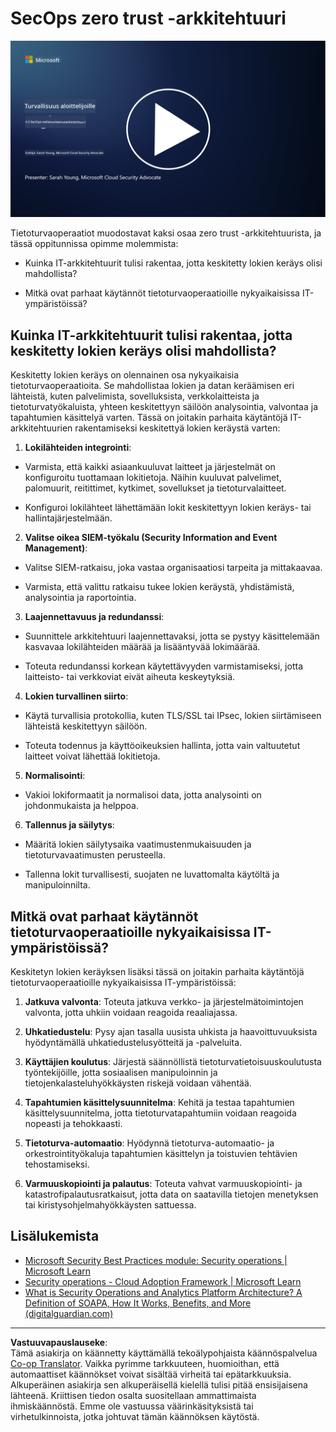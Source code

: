 <!--
CO_OP_TRANSLATOR_METADATA:
{
  "original_hash": "45bbdc114e70936816b0b3e7c40189cf",
  "translation_date": "2025-09-03T21:19:58+00:00",
  "source_file": "4.2 SecOps zero trust architecture.md",
  "language_code": "fi"
}
-->
# SecOps zero trust -arkkitehtuuri

[![Katso video](../../translated_images/4-2_placeholder.20e2345a0848364aaf73ddda28f676a3d9980843c51a0050774b268037db079d.fi.png)](https://learn-video.azurefd.net/vod/player?id=8a2c36d9-8117-4576-ad5b-787667d13603)

Tietoturvaoperaatiot muodostavat kaksi osaa zero trust -arkkitehtuurista, ja tässä oppitunnissa opimme molemmista:

- Kuinka IT-arkkitehtuurit tulisi rakentaa, jotta keskitetty lokien keräys olisi mahdollista?

- Mitkä ovat parhaat käytännöt tietoturvaoperaatioille nykyaikaisissa IT-ympäristöissä?

## Kuinka IT-arkkitehtuurit tulisi rakentaa, jotta keskitetty lokien keräys olisi mahdollista?

Keskitetty lokien keräys on olennainen osa nykyaikaisia tietoturvaoperaatioita. Se mahdollistaa lokien ja datan keräämisen eri lähteistä, kuten palvelimista, sovelluksista, verkkolaitteista ja tietoturvatyökaluista, yhteen keskitettyyn säilöön analysointia, valvontaa ja tapahtumien käsittelyä varten. Tässä on joitakin parhaita käytäntöjä IT-arkkitehtuurien rakentamiseksi keskitettyä lokien keräystä varten:

1. **Lokilähteiden integrointi**:

- Varmista, että kaikki asiaankuuluvat laitteet ja järjestelmät on konfiguroitu tuottamaan lokitietoja. Näihin kuuluvat palvelimet, palomuurit, reitittimet, kytkimet, sovellukset ja tietoturvalaitteet.

- Konfiguroi lokilähteet lähettämään lokit keskitettyyn lokien keräys- tai hallintajärjestelmään.

2. **Valitse oikea SIEM-työkalu (Security Information and Event Management)**:

- Valitse SIEM-ratkaisu, joka vastaa organisaatiosi tarpeita ja mittakaavaa.

- Varmista, että valittu ratkaisu tukee lokien keräystä, yhdistämistä, analysointia ja raportointia.

3. **Laajennettavuus ja redundanssi**:

- Suunnittele arkkitehtuuri laajennettavaksi, jotta se pystyy käsittelemään kasvavaa lokilähteiden määrää ja lisääntyvää lokimäärää.

- Toteuta redundanssi korkean käytettävyyden varmistamiseksi, jotta laitteisto- tai verkkoviat eivät aiheuta keskeytyksiä.

4. **Lokien turvallinen siirto**:

- Käytä turvallisia protokollia, kuten TLS/SSL tai IPsec, lokien siirtämiseen lähteistä keskitettyyn säilöön.

- Toteuta todennus ja käyttöoikeuksien hallinta, jotta vain valtuutetut laitteet voivat lähettää lokitietoja.

5. **Normalisointi**:

- Vakioi lokiformaatit ja normalisoi data, jotta analysointi on johdonmukaista ja helppoa.

6. **Tallennus ja säilytys**:

- Määritä lokien säilytysaika vaatimustenmukaisuuden ja tietoturvavaatimusten perusteella.

- Tallenna lokit turvallisesti, suojaten ne luvattomalta käytöltä ja manipuloinnilta.

## Mitkä ovat parhaat käytännöt tietoturvaoperaatioille nykyaikaisissa IT-ympäristöissä?

Keskitetyn lokien keräyksen lisäksi tässä on joitakin parhaita käytäntöjä tietoturvaoperaatioille nykyaikaisissa IT-ympäristöissä:

1. **Jatkuva valvonta**: Toteuta jatkuva verkko- ja järjestelmätoimintojen valvonta, jotta uhkiin voidaan reagoida reaaliajassa.

2. **Uhkatiedustelu**: Pysy ajan tasalla uusista uhkista ja haavoittuvuuksista hyödyntämällä uhkatiedustelusyötteitä ja -palveluita.

3. **Käyttäjien koulutus**: Järjestä säännöllistä tietoturvatietoisuuskoulutusta työntekijöille, jotta sosiaalisen manipuloinnin ja tietojenkalasteluhyökkäysten riskejä voidaan vähentää.

4. **Tapahtumien käsittelysuunnitelma**: Kehitä ja testaa tapahtumien käsittelysuunnitelma, jotta tietoturvatapahtumiin voidaan reagoida nopeasti ja tehokkaasti.

5. **Tietoturva-automaatio**: Hyödynnä tietoturva-automaatio- ja orkestrointityökaluja tapahtumien käsittelyn ja toistuvien tehtävien tehostamiseksi.

6. **Varmuuskopiointi ja palautus**: Toteuta vahvat varmuuskopiointi- ja katastrofipalautusratkaisut, jotta data on saatavilla tietojen menetyksen tai kiristysohjelmahyökkäysten sattuessa.

## Lisälukemista

- [Microsoft Security Best Practices module: Security operations | Microsoft Learn](https://learn.microsoft.com/security/operations/security-operations-videos-and-decks?WT.mc_id=academic-96948-sayoung)
- [Security operations - Cloud Adoption Framework | Microsoft Learn](https://learn.microsoft.com/azure/cloud-adoption-framework/secure/security-operations?WT.mc_id=academic-96948-sayoung)
- [What is Security Operations and Analytics Platform Architecture? A Definition of SOAPA, How It Works, Benefits, and More (digitalguardian.com)](https://www.digitalguardian.com/blog/what-security-operations-and-analytics-platform-architecture-definition-soapa-how-it-works#:~:text=All%20in%20all%2C%20security%20operations%20and%20analytics%20platform,become%20more%20efficient%20and%20operative%20with%20your%20security.)

---

**Vastuuvapauslauseke**:  
Tämä asiakirja on käännetty käyttämällä tekoälypohjaista käännöspalvelua [Co-op Translator](https://github.com/Azure/co-op-translator). Vaikka pyrimme tarkkuuteen, huomioithan, että automaattiset käännökset voivat sisältää virheitä tai epätarkkuuksia. Alkuperäinen asiakirja sen alkuperäisellä kielellä tulisi pitää ensisijaisena lähteenä. Kriittisen tiedon osalta suositellaan ammattimaista ihmiskäännöstä. Emme ole vastuussa väärinkäsityksistä tai virhetulkinnoista, jotka johtuvat tämän käännöksen käytöstä.